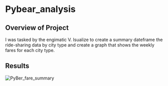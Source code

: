 # Pybear_analysis
## Overview of Project
I was tasked by the engimatic V. Isualize to create a summary dateframe the ride-sharing data by city type and create a graph that shows the weekly fares for each city type.
## Results
![PyBer_fare_summary](https://user-images.githubusercontent.com/68392225/90991865-dffa2800-e571-11ea-9a6e-4afe3aaf9c29.png)
